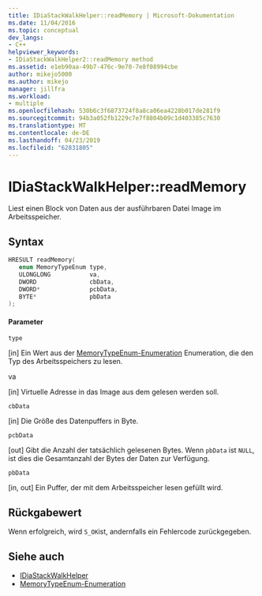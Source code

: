```yaml
---
title: IDiaStackWalkHelper::readMemory | Microsoft-Dokumentation
ms.date: 11/04/2016
ms.topic: conceptual
dev_langs:
- C++
helpviewer_keywords:
- IDiaStackWalkHelper2::readMemory method
ms.assetid: e1eb90aa-49b7-476c-9e70-7e8f08994cbe
author: mikejo5000
ms.author: mikejo
manager: jillfra
ms.workload:
- multiple
ms.openlocfilehash: 530b6c3f6873724f8a8ca06ea4228b017de281f9
ms.sourcegitcommit: 94b3a052fb1229c7e7f8804b09c1d403385c7630
ms.translationtype: MT
ms.contentlocale: de-DE
ms.lasthandoff: 04/23/2019
ms.locfileid: "62831805"
---
```

# <a name="idiastackwalkhelperreadmemory"></a>IDiaStackWalkHelper::readMemory
Liest einen Block von Daten aus der ausführbaren Datei Image im Arbeitsspeicher.

## <a name="syntax"></a>Syntax

```C++
HRESULT readMemory( 
   enum MemoryTypeEnum type,
   ULONGLONG           va,
   DWORD               cbData,
   DWORD*              pcbData,
   BYTE*               pbData
);
```

#### <a name="parameters"></a>Parameter
 `type`

[in] Ein Wert aus der [MemoryTypeEnum-Enumeration](../../debugger/debug-interface-access/memorytypeenum.md) Enumeration, die den Typ des Arbeitsspeichers zu lesen.

 va

[in] Virtuelle Adresse in das Image aus dem gelesen werden soll.

 `cbData`

[in] Die Größe des Datenpuffers in Byte.

 `pcbData`

[out] Gibt die Anzahl der tatsächlich gelesenen Bytes. Wenn `pbData` ist `NULL`, ist dies die Gesamtanzahl der Bytes der Daten zur Verfügung.

 `pbData`

[in, out] Ein Puffer, der mit dem Arbeitsspeicher lesen gefüllt wird.

## <a name="return-value"></a>Rückgabewert
 Wenn erfolgreich, wird `S_OK`ist, andernfalls ein Fehlercode zurückgegeben.

## <a name="see-also"></a>Siehe auch
- [IDiaStackWalkHelper](../../debugger/debug-interface-access/idiastackwalkhelper.md)
- [MemoryTypeEnum-Enumeration](../../debugger/debug-interface-access/memorytypeenum.md)